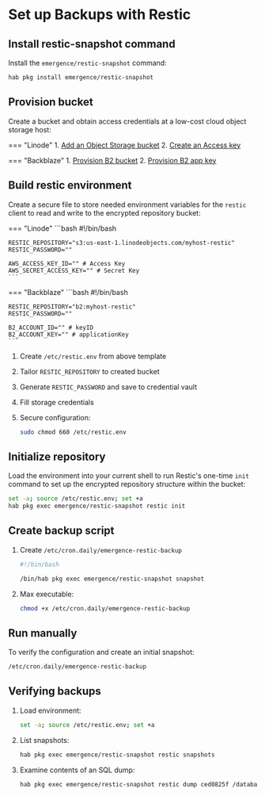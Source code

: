 # Set up Backups with Restic

## Install restic-snapshot command

Install the `emergence/restic-snapshot` command:

```bash
hab pkg install emergence/restic-snapshot
```

## Provision bucket

Create a bucket and obtain access credentials at a low-cost cloud object storage host:

=== "Linode"
    1. [Add an Object Storage bucket](https://cloud.linode.com/object-storage/buckets)
    2. [Create an Access key](https://cloud.linode.com/object-storage/access-keys)

=== "Backblaze"
    1. [Provision B2 bucket](https://secure.backblaze.com/b2_buckets.htm)
    2. [Provision B2 app key](https://secure.backblaze.com/app_keys.htm)

## Build restic environment

Create a secure file to store needed environment variables for the `restic` client to read and write to the encrypted repository bucket:

=== "Linode"
    ```bash
    #!/bin/bash

    RESTIC_REPOSITORY="s3:us-east-1.linodeobjects.com/myhost-restic"
    RESTIC_PASSWORD=""

    AWS_ACCESS_KEY_ID="" # Access Key
    AWS_SECRET_ACCESS_KEY="" # Secret Key
    ```

=== "Backblaze"
    ```bash
    #!/bin/bash

    RESTIC_REPOSITORY="b2:myhost-restic"
    RESTIC_PASSWORD=""

    B2_ACCOUNT_ID="" # keyID
    B2_ACCOUNT_KEY="" # applicationKey
    ```

1. Create `/etc/restic.env` from above template
2. Tailor `RESTIC_REPOSITORY` to created bucket
3. Generate `RESTIC_PASSWORD` and save to credential vault
4. Fill storage credentials
5. Secure configuration:

    ```bash
    sudo chmod 660 /etc/restic.env
    ```

## Initialize repository

Load the environment into your current shell to run Restic's one-time `init` command to set up the encrypted repository structure within the bucket:

```bash
set -a; source /etc/restic.env; set +a
hab pkg exec emergence/restic-snapshot restic init
```

## Create backup script

1. Create `/etc/cron.daily/emergence-restic-backup`

    ```bash
    #!/bin/bash

    /bin/hab pkg exec emergence/restic-snapshot snapshot
    ```

2. Max executable:

    ```bash
    chmod +x /etc/cron.daily/emergence-restic-backup
    ```

## Run manually

To verify the configuration and create an initial snapshot:

```bash
/etc/cron.daily/emergence-restic-backup
```

## Verifying backups

1. Load environment:

    ```bash
    set -a; source /etc/restic.env; set +a
    ```

2. List snapshots:

    ```bash
    hab pkg exec emergence/restic-snapshot restic snapshots
    ```

3. Examine contents of an SQL dump:

    ```bash
    hab pkg exec emergence/restic-snapshot restic dump ced0825f /database.sql | grep '^CREATE'
    ```
